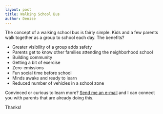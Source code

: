 ```yaml
---
layout: post
title: Walking School Bus
author: Denise
---
```


The concept of a walking school bus is fairly simple. Kids and a few parents walk together as a group to school each day. The benefits?

* Greater visibility of a group adds safety
* Parents get to know other families attending the neighborhood school
* Building community
* Getting a bit of exercise
* Zero-emissions
* Fun social time before school
* Minds awake and ready to learn
* Reduced number of vehicles in a school zone

Convinced or curious to learn more? <a href='m&#97;i&#108;to&#58;dpan%74%65l%6&#57;s&#37;32&#55;&#64;&#103;&#109;&#37;&#54;1%6&#57;l&#46;%63om'>Send me an e-mail</a> and I can connect you with parents that are already doing this.

Thanks!